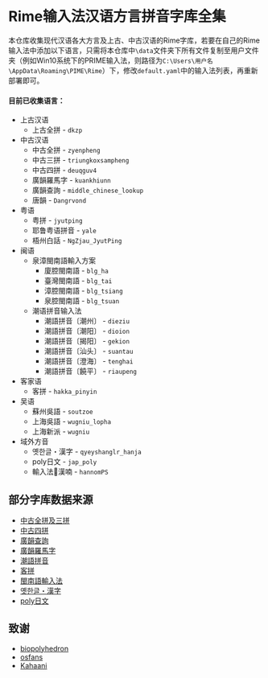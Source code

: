 # Rime输入法汉语方言拼音字库全集

本仓库收集现代汉语各大方言及上古、中古汉语的Rime字库，若要在自己的Rime输入法中添加以下语言，只需将本仓库中`\data`文件夹下所有文件复制至用户文件夹（例如Win10系统下的PRIME输入法，则路径为`C:\Users\用户名\AppData\Roaming\PIME\Rime`）下，修改`default.yaml`中的输入法列表，再重新部署即可。

#### 目前已收集语言：

- 上古汉语
    - 上古全拼 - `dkzp`
- 中古汉语
    - 中古全拼 - `zyenpheng`
    - 中古三拼 - `triungkoxsampheng`
    - 中古四拼 - `deuqguv4`
    - 廣韻羅馬字 - `kuankhiunn`
    - 廣韻查詢 - `middle_chinese_lookup`
    - 唐韻 - `Dangrvond`
- 粤语
    - 粤拼 - `jyutping`
    - 耶鲁粤语拼音 - `yale`
    - 梧州白話 - `NgZjau_JyutPing`
- 闽语
    - 泉漳閩南語輸入方案
        - 廈腔閩南語 - `blg_ha`
        - 臺灣閩南語 - `blg_tai`
        - 漳腔閩南語 - `blg_tsiang`
        - 泉腔閩南語 - `blg_tsuan`
    - 潮语拼音输入法
        - 潮語拼音〔潮州〕 - `dieziu`
        - 潮語拼音〔潮阳〕 - `dioion`
        - 潮語拼音〔揭阳〕 - `gekion`
        - 潮語拼音〔汕头〕 - `suantau`
        - 潮語拼音〔澄海〕 - `tenghai`
        - 潮語拼音〔饒平〕 - `riaupeng`
- 客家语
    - 客拼 - `hakka_pinyin`
- 吴语
    - 蘇州吳語 - `soutzoe`
    - 上海吳語 - `wugniu_lopha`
    - 上海新派 - `wugniu`
- 域外方音
    - 옛한글・漢字 - `qyeyshanglr_hanja`
    - poly日文 - `jap_poly`
    - 輸入法𡨸漢喃 - `hannomPS`

## 部分字库数据来源

- [中古全拼及三拼](https://github.com/biopolyhedron/rime-middle-chinese)
- [中古四拼](https://github.com/inzoi/inzoi.github.io)
- [廣韻查詢](https://gist.github.com/lotem/e964a81c1ea457a6ae92)
- [廣韻羅馬字](https://gist.github.com/lotem/3950485)
- [潮語拼音](https://github.com/Kahaani/dieghv)
- [客拼](https://pan.baidu.com/s/1gd1JtdT#list/path=%2F)
- [閩南語輸入法](https://pan.baidu.com/share/link?shareid=875603941&uk=1043098103)
- [옛한글・漢字](https://github.com/biopolyhedron/rime-qyeyshanglr-hanja)
- [poly日文](https://github.com/biopolyhedron/rime-jap-poly)

## 致谢

- [biopolyhedron](https://github.com/biopolyhedron)
- [osfans](https://github.com/osfans)
- [Kahaani](https://github.com/Kahaani)